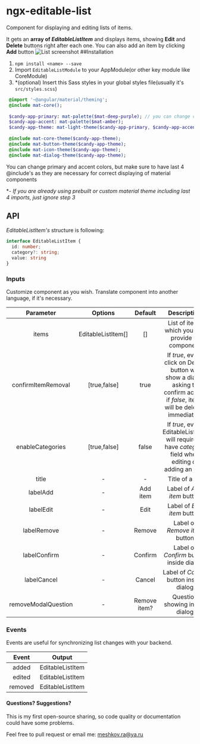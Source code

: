 # ngx-editable-list
Component for displaying and editing lists of items.

It gets an **array of *EditableListItem*** and displays items, showing **Edit** and **Delete** buttons right after each one.
You can also add an item by clicking **Add** button
![List screenshot](https://i.imgur.com/U34GS46.png)
##Installation
1) ```npm install <name> --save```  
2) Import ```EditableListModule``` to your AppModule(or other key module like CoreModule)
3) *(optional) Insert this Sass styles in your global styles file(usually it's ```src/styles.scss```)    
```sass
 @import '~@angular/material/theming';
 @include mat-core();
 
 $candy-app-primary: mat-palette($mat-deep-purple); // you can change color
 $candy-app-accent: mat-palette($mat-amber);
 $candy-app-theme: mat-light-theme($candy-app-primary, $candy-app-accent);
 
 @include mat-core-theme($candy-app-theme);
 @include mat-button-theme($candy-app-theme);
 @include mat-icon-theme($candy-app-theme);
 @include mat-dialog-theme($candy-app-theme);
 ```
 You can change primary and accent colors, but make sure to have last 4 @include's as they are necessary for correct displaying of material components
 
 *- *If you are already using prebuilt or custom material theme including last 4 imports, just ignore step 3*


## API
*EditableListItem's* structure is following:
```typescript
interface EditableListItem {
  id: number;
  category?: string;
  value: string
} 
```
### Inputs
Customize component as you wish. Translate component into another language, if it's necessary.

| Parameter | Options | Default | Description
| :---: | :---: | :---: | :---:
| items | EditableListItem[]| []|List of items which you can provide to component
| confirmItemRemoval | [true,false] | true | If *true*, every click on Delete button will show a dialog asking to confirm action,  if  *false*, items will be deleted immediately
| enableCategories | [true,false] | false | If *true*, every EditableListItem will require to have *category* field when editing or adding an item
| title | - | - | Title of a list
| labelAdd| - | Add item | Label of *Add item* button
| labelEdit | - | Edit |Label of *Edit item* button
| labelRemove | - | Remove |Label of *Remove item* button
| labelConfirm | - | Confirm | Label of *Confirm* button inside dialog
| labelCancel | - | Cancel |Label of *Cancel* button inside dialog
| removeModalQuestion | - | Remove item? | Question showing inside dialog

### Events
Events are useful for synchronizing list changes with your backend.

| Event | Output   |
| :---: | :---:  |
| added | EditableListItem |
| edited | EditableListItem |
| removed | EditableListItem |

#### Questions? Suggestions?
This is my first open-source sharing, so code quality or documentation could have some problems.

Feel free to pull request or email me: meshkov.ra@ya.ru
